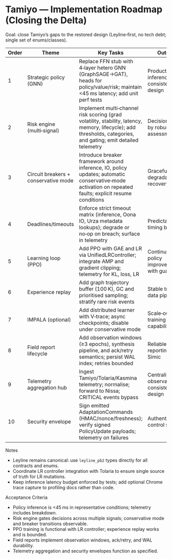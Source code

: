 # Tamiyo — Implementation Roadmap (Closing the Delta)

Goal: close Tamiyo’s gaps to the restored design (Leyline‑first, no tech debt; single set of enums/classes).

| Order | Theme | Key Tasks | Outcome |
| --- | --- | --- | --- |
| 1 | Strategic policy (GNN) | Replace FFN stub with 4‑layer hetero GNN (GraphSAGE→GAT), heads for policy/value/risk; maintain <45 ms latency; add unit perf tests | Production‑grade inference consistent with design |
| 2 | Risk engine (multi‑signal) | Implement multi‑channel risk scoring (grad volatility, stability, latency, memory, lifecycle); add thresholds, categories, and gating; emit detailed telemetry | Decisions gated by robust risk assessment |
| 3 | Circuit breakers + conservative mode | Introduce breaker framework around inference, IO, policy updates; automatic conservative‑mode activation on repeated faults; explicit resume conditions | Graceful degradation and recovery |
| 4 | Deadlines/timeouts | Enforce strict timeout matrix (inference, Oona IO, Urza metadata lookups); degrade or no‑op on breach; surface in telemetry | Predictable timing behaviour |
| 5 | Learning loop (PPO) | Add PPO with GAE and LR via UnifiedLRController; integrate AMP and gradient clipping; telemetry for KL, loss, LR | Continuous policy improvement with guardrails |
| 6 | Experience replay | Add graph trajectory buffer (100 K), GC and prioritised sampling; stratify rare risk events | Stable training data pipeline |
| 7 | IMPALA (optional) | Add distributed learner with V‑trace; async checkpoints; disable under conservative mode | Scale‑out training capability |
| 8 | Field report lifecycle | Add observation windows (≥3 epochs), synthesis pipeline, and ack/retry semantics; persist WAL index; retries bounded | Reliable reporting to Simic |
| 9 | Telemetry aggregation hub | Ingest Tamiyo/Tolaria/Kasmina telemetry; normalise; forward to Nissa; CRITICAL events bypass | Centralised observability consistent with design |
| 10 | Security envelope | Sign emitted AdaptationCommands (HMAC/nonce/freshness); verify signed PolicyUpdate payloads; telemetry on failures | Authenticated control surface |

Notes
- Leyline remains canonical: use `leyline_pb2` types directly for all contracts and enums.
- Coordinate LR controller integration with Tolaria to ensure single source of truth for LR mutations.
- Keep inference latency budget enforced by tests; add optional Chrome trace capture to profiling docs rather than code.

Acceptance Criteria
- Policy inference is <45 ms in representative conditions; telemetry includes breakdown.
- Risk engine gates decisions across multiple signals; conservative mode and breaker transitions observable.
- PPO training is functional with LR controller; experience replay works and is bounded.
- Field reports implement observation windows, ack/retry, and WAL durability.
- Telemetry aggregation and security envelopes function as specified.


